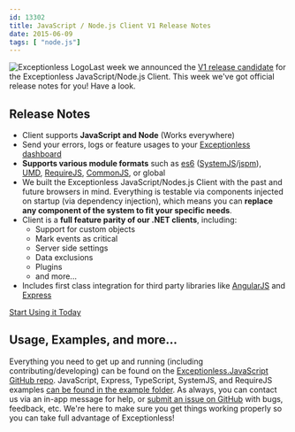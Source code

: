 ```yaml
---
id: 13302
title: JavaScript / Node.js Client V1 Release Notes
date: 2015-06-09
tags: [ "node.js"]
---
```

![Exceptionless Logo](/assets/img/news/exceptionless-logoBLK-300x75.png)Last week we announced the <a href="/javascript-node-js-client-version-1-release-candidate/" target="_blank">V1 release candidate</a> for the Exceptionless JavaScript/Node.js Client. This week we've got official release notes for you! Have a look.

## Release Notes

* Client supports **JavaScript and Node** (Works everywhere)
* Send your errors, logs or feature usages to your <a href="https://be.exceptionless.io/" target="_blank">Exceptionless dashboard</a>
* **Supports various module formats** such as <a href="http://www.ecma-international.org/ecma-262/6.0/" target="_blank">es6</a> (<a href="https://github.com/systemjs/systemjs" target="_blank">SystemJS</a>/<a href="http://jspm.io/" target="_blank">jspm</a>), <a href="https://github.com/umdjs/umd" target="_blank">UMD</a>, <a href="http://requirejs.org/" target="_blank">RequireJS</a>, <a href="http://www.commonjs.org/" target="_blank">CommonJS</a>, or global
* We built the Exceptionless JavaScript/Nodes.js Client with the past and future browsers in mind. Everything is testable via components injected on startup (via dependency injection), which means you can **replace any component of the system to fit your specific needs**.
* Client is a **full feature parity of our .NET clients**, including:
    * Support for custom objects
    * Mark events as critical
    * Server side settings
    * Data exclusions
    * Plugins
    * and more...
* Includes first class integration for third party libraries like <a href="https://angularjs.org/" target="_blank">AngularJS</a> and <a href="http://expressjs.com/" target="_blank">Express</a>

<div class="signup center">
  <a class="btn btn-large btn-primary" href="https://github.com/exceptionless/Exceptionless.JavaScript">Start Using it Today</a>
</div>

## Usage, Examples, and more...

Everything you need to get up and running (including contributing/developing) can be found on the <a href="https://github.com/exceptionless/Exceptionless.JavaScript" target="_blank">Exceptionless.JavaScript GitHub repo</a>. JavaScript, Express, TypeScript, SystemJS, and RequireJS examples <a href="https://github.com/exceptionless/Exceptionless.JavaScript/tree/master/example" target="_blank">can be found in the example folder</a>. As always, you can contact us via an in-app message for help, or <a href="https://github.com/exceptionless/Exceptionless.JavaScript/issues" target="_blank">submit an issue on GitHub</a> with bugs, feedback, etc. We're here to make sure you get things working properly so you can take full advantage of Exceptionless!
